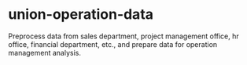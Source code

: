 # union-operation-data
 Preprocess data from sales department, project management office, hr office, financial department, etc., and prepare data for operation management analysis.

